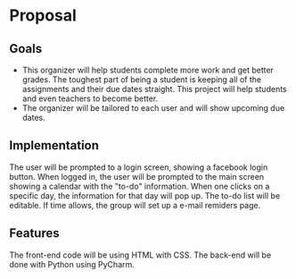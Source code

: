 # Proposal

## Goals
+ This organizer will help students complete more work and get better grades. The toughest part of being a student is keeping all of the assignments and their due dates straight. This project will help students and even teachers to become better.
+ The organizer will be tailored to each user and will show upcoming due dates.

## Implementation
The user will be prompted to a login screen, showing a facebook login button. When logged in, the user will be prompted to the main screen showing a calendar with the "to-do" information. When one clicks on a specific day, the information for that day will pop up. The to-do list will be editable. If time allows, the group will set up a e-mail remiders page.

## Features
The front-end code will be using HTML with CSS. The back-end will be done with Python using PyCharm.
